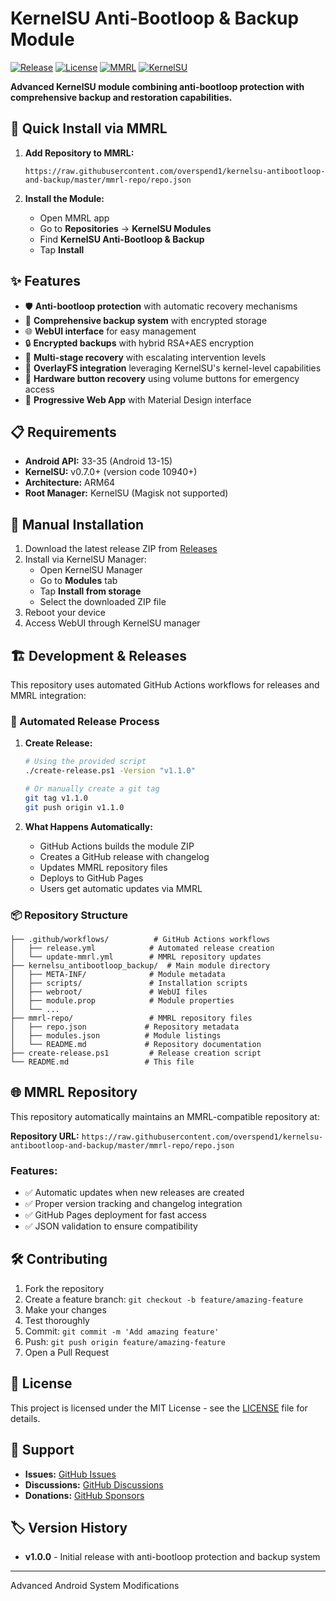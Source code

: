 # KernelSU Anti-Bootloop & Backup Module

[![Release](https://img.shields.io/github/v/release/overspend1/kernelsu-antibootloop-and-backup?style=for-the-badge)](https://github.com/overspend1/kernelsu-antibootloop-and-backup/releases/latest)
[![License](https://img.shields.io/github/license/overspend1/kernelsu-antibootloop-and-backup?style=for-the-badge)](LICENSE)
[![MMRL](https://img.shields.io/badge/MMRL-Compatible-blue?style=for-the-badge)](https://github.com/DerGoogler/MMRL)
[![KernelSU](https://img.shields.io/badge/KernelSU-v0.7.0+-green?style=for-the-badge)](https://kernelsu.org)

**Advanced KernelSU module combining anti-bootloop protection with comprehensive backup and restoration capabilities.**

## 🚀 Quick Install via MMRL

1. **Add Repository to MMRL:**
   ```
   https://raw.githubusercontent.com/overspend1/kernelsu-antibootloop-and-backup/master/mmrl-repo/repo.json
   ```

2. **Install the Module:**
   - Open MMRL app
   - Go to **Repositories** → **KernelSU Modules**
   - Find **KernelSU Anti-Bootloop & Backup**
   - Tap **Install**

## ✨ Features

- 🛡️ **Anti-bootloop protection** with automatic recovery mechanisms
- 💾 **Comprehensive backup system** with encrypted storage
- 🌐 **WebUI interface** for easy management
- 🔒 **Encrypted backups** with hybrid RSA+AES encryption
- 🔄 **Multi-stage recovery** with escalating intervention levels
- 📱 **OverlayFS integration** leveraging KernelSU's kernel-level capabilities
- 🔘 **Hardware button recovery** using volume buttons for emergency access
- 📱 **Progressive Web App** with Material Design interface

## 📋 Requirements

- **Android API:** 33-35 (Android 13-15)
- **KernelSU:** v0.7.0+ (version code 10940+)
- **Architecture:** ARM64
- **Root Manager:** KernelSU (Magisk not supported)

## 🔧 Manual Installation

1. Download the latest release ZIP from [Releases](https://github.com/overspend1/kernelsu-antibootloop-and-backup/releases/latest)
2. Install via KernelSU Manager:
   - Open KernelSU Manager
   - Go to **Modules** tab
   - Tap **Install from storage**
   - Select the downloaded ZIP file
3. Reboot your device
4. Access WebUI through KernelSU manager

## 🏗️ Development & Releases

This repository uses automated GitHub Actions workflows for releases and MMRL integration:

### 🤖 Automated Release Process

1. **Create Release:**
   ```bash
   # Using the provided script
   ./create-release.ps1 -Version "v1.1.0"
   
   # Or manually create a git tag
   git tag v1.1.0
   git push origin v1.1.0
   ```

2. **What Happens Automatically:**
   - GitHub Actions builds the module ZIP
   - Creates a GitHub release with changelog
   - Updates MMRL repository files
   - Deploys to GitHub Pages
   - Users get automatic updates via MMRL

### 📦 Repository Structure

```
├── .github/workflows/          # GitHub Actions workflows
│   ├── release.yml            # Automated release creation
│   └── update-mmrl.yml        # MMRL repository updates
├── kernelsu_antibootloop_backup/  # Main module directory
│   ├── META-INF/              # Module metadata
│   ├── scripts/               # Installation scripts
│   ├── webroot/               # WebUI files
│   ├── module.prop            # Module properties
│   └── ...
├── mmrl-repo/                 # MMRL repository files
│   ├── repo.json             # Repository metadata
│   ├── modules.json          # Module listings
│   └── README.md             # Repository documentation
├── create-release.ps1         # Release creation script
└── README.md                 # This file
```

## 🌐 MMRL Repository

This repository automatically maintains an MMRL-compatible repository at:

**Repository URL:** `https://raw.githubusercontent.com/overspend1/kernelsu-antibootloop-and-backup/master/mmrl-repo/repo.json`

### Features:
- ✅ Automatic updates when new releases are created
- ✅ Proper version tracking and changelog integration
- ✅ GitHub Pages deployment for fast access
- ✅ JSON validation to ensure compatibility

## 🛠️ Contributing

1. Fork the repository
2. Create a feature branch: `git checkout -b feature/amazing-feature`
3. Make your changes
4. Test thoroughly
5. Commit: `git commit -m 'Add amazing feature'`
6. Push: `git push origin feature/amazing-feature`
7. Open a Pull Request

## 📄 License

This project is licensed under the MIT License - see the [LICENSE](LICENSE) file for details.

## 🤝 Support

- **Issues:** [GitHub Issues](https://github.com/overspend1/kernelsu-antibootloop-and-backup/issues)
- **Discussions:** [GitHub Discussions](https://github.com/overspend1/kernelsu-antibootloop-and-backup/discussions)
- **Donations:** [GitHub Sponsors](https://github.com/sponsors/overspend1)

## 🏷️ Version History

- **v1.0.0** - Initial release with anti-bootloop protection and backup system

---

Advanced Android System Modifications